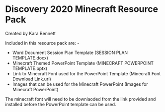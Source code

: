 # Discovery 2020 Minecraft Resource Pack
Created by Kara Bennett

Included in this resource pack are: -
* Word Document Session Plan Template (SESSION PLAN TEMPLATE.docx)
* Minecraft Themed PowerPoint Template (MINECRAFT POWERPOINT TEMPLATE.pptx)
* Link to Minecraft Font used for the PowerPoint Template (Minecraft Font Download Link.url)
* Images that can be used for the Minecraft PowerPoint (Images for Minecraft PowerPoint)

The minecraft font will need to be downlaoded from the link provided and installed before the PowerPoint template can be used.